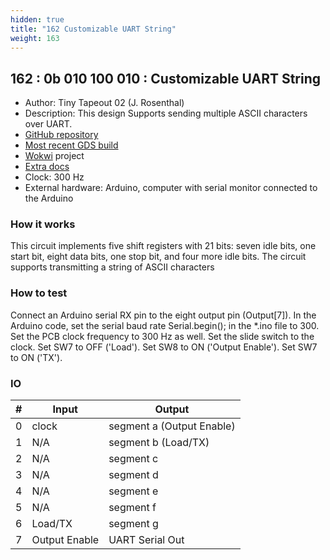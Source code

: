 ```yaml
---
hidden: true
title: "162 Customizable UART String"
weight: 163
---
```


## 162 : 0b 010 100 010 : Customizable UART String

* Author: Tiny Tapeout 02 (J. Rosenthal)
* Description: This design Supports sending multiple ASCII characters over UART.
* [GitHub repository](https://github.com/jdrosent/tt02-UARTstring)
* [Most recent GDS build](https://github.com/jdrosent/tt02-UARTstring/actions/runs/3614735420)
* [Wokwi](https://wokwi.com/projects/347144898258928211) project
* [Extra docs](https://wokwi.com/projects/347144898258928211)
* Clock: 300 Hz
* External hardware: Arduino, computer with serial monitor connected to the Arduino



### How it works

This circuit implements five shift registers with 21 bits: seven idle bits, one start bit, eight data bits, one stop bit, and four more idle bits. The circuit supports transmitting a string of ASCII characters 

### How to test

Connect an Arduino serial RX pin to the eight output pin (Output[7]). In the Arduino code, set the serial baud rate Serial.begin(<baud rate>); in the *.ino file to 300. Set the PCB clock frequency to 300 Hz as well. Set the slide switch to the clock. Set SW7 to OFF ('Load'). Set SW8 to ON ('Output Enable'). Set SW7 to ON ('TX').

### IO

| # | Input        | Output       |
|---|--------------|--------------|
| 0 | clock  | segment a (Output Enable) |
| 1 | N/A  | segment b (Load/TX) |
| 2 | N/A  | segment c |
| 3 | N/A  | segment d |
| 4 | N/A  | segment e |
| 5 | N/A  | segment f |
| 6 | Load/TX  | segment g |
| 7 | Output Enable  | UART Serial Out |
